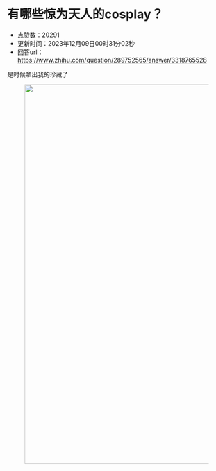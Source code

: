 # 有哪些惊为天人的cosplay？
- 点赞数：20291
- 更新时间：2023年12月09日00时31分02秒
- 回答url：https://www.zhihu.com/question/289752565/answer/3318765528
<body>
 <p data-pid="9N1DF6MZ">是时候拿出我的珍藏了</p>
 <figure data-size="normal">
  <img src="https://picx.zhimg.com/50/v2-b048895d7c1bb54d8c36b76c07f1025c_720w.jpg?source=1940ef5c" data-rawwidth="874" data-rawheight="1026" data-size="normal" data-original-token="v2-6035b153d5c41bfc544f0540cbfda639" data-default-watermark-src="https://picx.zhimg.com/50/v2-0563de7f191e62a880ab3e6a2b1a7ab1_720w.jpg?source=1940ef5c" class="origin_image zh-lightbox-thumb" width="874" data-original="https://picx.zhimg.com/v2-b048895d7c1bb54d8c36b76c07f1025c_r.jpg?source=1940ef5c">
 </figure>
 <p></p>
</body>